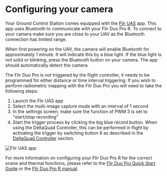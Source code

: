 # Configuring your camera

Your Ground Control Station comes equipped with the [Flir UAS](https://www.flir.com/support-center/oem/uas-download/download-duo-pro-r-firmware--software/) app. This app uses Bluetooth to communicate with your Flir Duo Pro R. To connect to your camera make sure you are close to your UAV as the Bluetooth connection has limited range.

When first powering on the UAV, the camera will enable Bluetooth for approximately 1 minute. It will indicate this by a blue light. If the blue light is not solid or blinking, press the Bluetooth button on your camera. The app should automatically detect the camera.

The Flir Duo Pro is not triggered by the flight controller, it needs to be programmed for either distance or time interval triggering. If you wish to perform radiometric mapping with the Flir Duo Pro you will need to take the following steps:

1. Launch the Flir UAS app
2. Select the multi-image capture mode with an interval of 1 second
3. In the settings screen, make sure the function of PWM 3 is set to "start/stop recording"
4. Start the trigger process by clicking the big blue record button. When using the DeltaQuad Controller, this can be performed in flight by activating the trigger by switching button 8 as described in the [DeltaQuad Controller](deltaquad-controller.md) section.

![Flir UAS app](../.gitbook/assets/Selection\_073.png)

For more information on configuring your Flir Duo Pro R for the correct scene and thermal functions, please refer to the [Flir Duo Pro Quick Start Guide](https://flir.netx.net/file/asset/12933/original/attachment) or the [Flir Duo Pro R manual](https://www.flir.com/globalassets/imported-assets/document/duo-pro-r-user-guide-v1.0.pdf).
